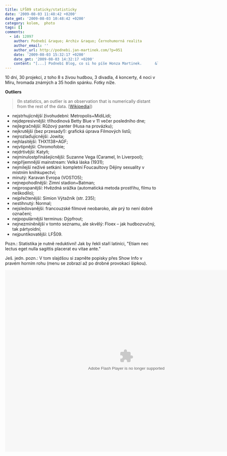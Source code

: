 ```yaml
---
title: LFŠ09 staticky/statisticky
date: '2009-08-03 11:48:42 +0200'
date_gmt: '2009-08-03 10:48:42 +0200'
category: kolem,  photo
tags: []
comments:
  - id: 12097
    author: Podnebí &raquo; Archiv &raquo; Černohumorná realita
    author_email: ''
    author_url: http://podnebi.jan-martinek.com/?p=951
    date: '2009-08-03 15:32:17 +0200'
    date_gmt: '2009-08-03 14:32:17 +0200'
    content: "[...] Podnebí Blog, co si ho píše Honza Martinek.      &laquo; LFŠ09 staticky/statisticky [...]"
---
```

<p>10 dní, 30 projekcí, z toho 8 s živou hudbou, 3 divadla, 4 koncerty, 4 noci v Míru, hromada známých a 35 hodin spánku. Fotky níže.</p>
<p><strong>Outliers</strong></p>
<blockquote><p>(In statistics, an outlier is an observation that is numerically distant from the rest of the data. [<a href="http://en.wikipedia.org/wiki/Outlier">Wikipedia</a>])</p></blockquote>
<ul>
<li>
nejstrhujícnější živohudební: Metropolis+MidiLidi; </li>
<li>
nejdepresivnější: tříhodinová Betty Blue v 11 večer posledního dne;     </li>
<li>
nejlegračnější: Růžový panter (Husa na provázku);   </li>
<li>
nejkrutější (bez przesady!): grafická úprava Filmových listů; </li>
<li>
nejrozlaďujícnější: Jowita;     </li>
<li>
nejhlasitější: THX1138+AGF;     </li>
<li>
nejvtipnější: Chromofobie; </li>
<li>
nejdrtivější: Katyň;    </li>
<li>
nejminulostpřinášejícnější: Suzanne Vega (Caramel, In Liverpool);   </li>
<li>
nejpříjemnější mainstream: Velká láska (1931);  </li>
<li>
nejmilejší neživé setkání: kompletní Foucaultovy Dějiny sexuality v místním knihkupectví; </li>
<li>
minutý: Karavan Evropa (VOSTO5);    </li>
<li>
nejnepohodlnější: Zimní stadion+Batman; </li>
<li>
nejprospanější: Hvězdná srážka (automatická metoda prostřihu, filmu to neškodilo); </li>
<li>
nejpřečtenější: Simion Výtažník (str. 235);     </li>
<li>
nestihnutý: Normal; </li>
<li>
nejsledovanější: francouzské filmové neobaroko, ale prý to není dobré označení; </li>
<li>
nejpopulárnější terminus: Dýpfrout; </li>
<li>
nejnezmíněnější v tomto seznamu, ale skvělý: Floex &ndash; jak hudbozvučný, tak pártyoidní; </li>
<li>
nejpuntíkovatější: LFŠ09.</li>
</ul>
<p>Pozn.: Statistika je nutně reduktivní! Jak by řekli staří latiníci, "Etiam nec lectus eget nulla sagittis placerat eu vitae ante."</p>
<p>Ješ. jedn. pozn.: V tom slajdšou si zapněte popisky přes Show Info v pravém horním rohu (menu se zobrazí až po drobné provokaci šipkou).</p>
<p><object width="800" height="600"><param name="flashvars" value="offsite=true&lang=en-us&page_show_url=%2Fphotos%2Fjan-martinek%2Fsets%2F72157621930873250%2Fshow%2F&page_show_back_url=%2Fphotos%2Fjan-martinek%2Fsets%2F72157621930873250%2F&set_id=72157621930873250&jump_to="></param><param name="movie" value="http://www.flickr.com/apps/slideshow/show.swf?v=71649"></param><param name="allowFullScreen" value="true"></param><embed type="application/x-shockwave-flash" src="http://www.flickr.com/apps/slideshow/show.swf?v=71649" allowFullScreen="true" flashvars="offsite=true&lang=en-us&page_show_url=%2Fphotos%2Fjan-martinek%2Fsets%2F72157621930873250%2Fshow%2F&page_show_back_url=%2Fphotos%2Fjan-martinek%2Fsets%2F72157621930873250%2F&set_id=72157621930873250&jump_to=" width="800" height="600"></embed></object></p>

